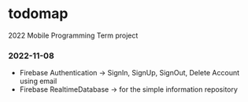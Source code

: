 # todomap
2022 Mobile Programming Term project

### 2022-11-08
+ Firebase Authentication -> SignIn, SignUp, SignOut, Delete Account using email
+ Firebase RealtimeDatabase -> for the simple information repository 
